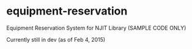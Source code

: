 # equipment-reservation
Equipment Reservation System for NJIT Library (SAMPLE CODE ONLY)

Currently still in dev (as of Feb 4, 2015)
